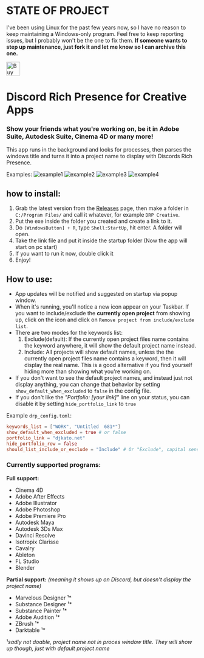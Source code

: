 # STATE OF PROJECT
I've been using Linux for the past few years now, so I have no reason to keep maintaining a Windows-only program.
Feel free to keep reporting issues, but I probably won't be the one to fix them.
__If someone wants to step up maintenance, just fork it and let me know so I can archive this one.__

<a href='https://ko-fi.com/A0A8Q3SVZ' target='_blank'><img height='36' style='border:0px;height:36px;' src='https://storage.ko-fi.com/cdn/kofi4.png?v=3' border='0' alt='Buy Me a Coffee at ko-fi.com' /></a>
# Discord Rich Presence for Creative Apps
### Show your friends what you're working on, be it in Adobe Suite, Autodesk Suite, Cinema 4D or many more!
This app runs in the background and looks for processes, then parses the windows title and turns it into a project name to display with Discords Rich Presence.

Examples:
![example1](https://i.imgur.com/yFzQh6O.png)
![example2](https://i.imgur.com/fziotzt.png)
![example3](https://i.imgur.com/9SEXuQr.png)
![example4](https://i.imgur.com/ANAW6Ub.png)
## how to install:
1. Grab the latest version from the [Releases](https://github.com/djkato/DRP_Creative/releases) page, then make a folder in `C:/Program Files/` and call it whatever, for example `DRP Creative`.
3. Put the exe inside the folder you created and create a link to it.
4. Do `[WindowsButton] + R`, type `Shell:StartUp`, hit enter. A folder will open.
5. Take the link file and put it inside the startup folder (Now the app will start on pc start)
6. If you want to run it now, double click it
7. Enjoy!

## How to use:
-   App updates will be notified and suggested on startup via popup window.
-   When it's running, you'll notice a new icon appear on your Taskbar. If you want to include/exclude the **currently open project** from showing up, click on the icon and click on `Remove project from include/exclude list`.
- There are two modes for the keywords list:
  1.  Exclude(default): If the currently open project files name contains the keyword anywhere, it will show the default project name instead.
  2. Include: All projects will show default names, unless the the currently open project files name contains a keyword, then it will display the real name. This is a good alternative if you find yourself hiding more than showing what you're working on.
- If you don't want to see the default project names, and instead just not display anything, you can change that behavior by setting `show_default_when_excluded` to `false` in the config file.
- If you don't like the *"Portfolio: [your link]"* line on your status, you can disable it by setting `hide_portfolio_link` to `true`

Example `drp_config.toml`:
```toml
keywords_list = ["WORK", "Untitled  681*"]
show_default_when_excluded = true # or false
portfolio_link = "djkato.net"
hide_portfolio_row = false
should_list_include_or_exclude = "Include" # Or "Exclude", capital sensitive

```
### Currently supported programs:
**Full support:**
-   Cinema 4D
-   Adobe After Effects
-   Adobe Illustrator
-   Adobe Photoshop
-   Adobe Premiere Pro
-   Autodesk Maya
-   Autodesk 3Ds Max
-   Davinci Resolve
-   Isotropix Clarisse
-   Cavalry
-   Ableton
-   FL Studio
-   Blender

**Partial support:** *(meaning it shows up on Discord, but doesn't display the project name)*
-   Marvelous Designer ¹*
-   Substance Designer ¹*
-   Substance Painter  ¹*
-   Adobe Audition ¹*
-   ZBrush ¹*
-   Darktable ¹*

¹*sadly not doable, project name not in proces window title. They will show up though, just with default project name*
